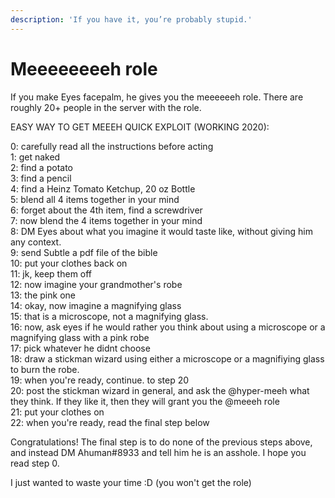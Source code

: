 ```yaml
---
description: 'If you have it, you’re probably stupid.'
---
```


# Meeeeeeeeh role

If you make Eyes facepalm, he gives you the meeeeeeh role. There are roughly 20+ people in the server with the role.

EASY WAY TO GET MEEEH QUICK EXPLOIT (WORKING 2020):

0: carefully read all the instructions before acting<br>
1: get naked<br>
2: find a potato<br>
3: find a pencil<br>
4: find a Heinz Tomato Ketchup, 20 oz Bottle<br>
5: blend all 4 items together in your mind<br>
6: forget about the 4th item, find a screwdriver<br>
7: now blend the 4 items together in your mind<br>
8: DM Eyes about what you imagine it would taste like, without giving him any context.<br>
9: send Subtle a pdf file of the bible<br>
10: put your clothes back on<br>
11: jk, keep them off<br>
12: now imagine your grandmother's robe<br>
13: the pink one<br>
14: okay, now imagine a magnifying glass<br>
15: that is a microscope, not a magnifying glass.<br>
16: now, ask eyes if he would rather you think about using a microscope or a magnifying glass with a pink robe<br>
17: pick whatever he didnt choose<br>
18: draw a stickman wizard using either a microscope or a magnifiying glass to burn the robe.<br>
19: when you're ready, continue. to step 20<br>
20: post the stickman wizard in general, and ask the @hyper-meeh what they think. If they like it, then they will grant you the @meeeh role<br>
21: put your clothes on<br>
22: when you're ready, read the final step below

Congratulations! The final step is to do none of the previous steps above, and instead DM Ahuman#8933 and tell him he is an asshole. I hope you read step 0.

I just wanted to waste your time :D (you won't get the role)
